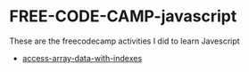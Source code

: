 # FREE-CODE-CAMP-javascript
These are the freecodecamp activities I did to learn Javescript
- [access-array-data-with-indexes](access-array-data-with-indexes.md)
